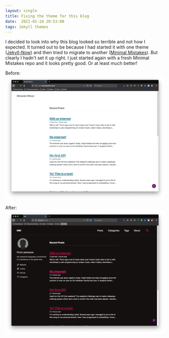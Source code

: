 ```yaml
---
layout: single
title: Fixing the theme for this blog
date:  2021-01-24 20:53:00
tags: Jekyll themes
---
```

I decided to look into why this blog looked so terrible and not how I expected. It turned out to be because I had started it with one theme ([Jekyll-Now](https://github.com/barryclark/jekyll-now)) and then tried to migrate to another ([Minimal Mistakes](https://github.com/mmistakes/minimal-mistakes)). But clearly I hadn't set it up right. I just started again with a fresh Minimal Mistakes repo and it looks pretty good. Or at least much better!

Before:
![before blog](/assets/images/2021-01/bad_blog_theme.png)

After:
![after blog](/assets/images/2021-01/theme_done_correctly.png)
